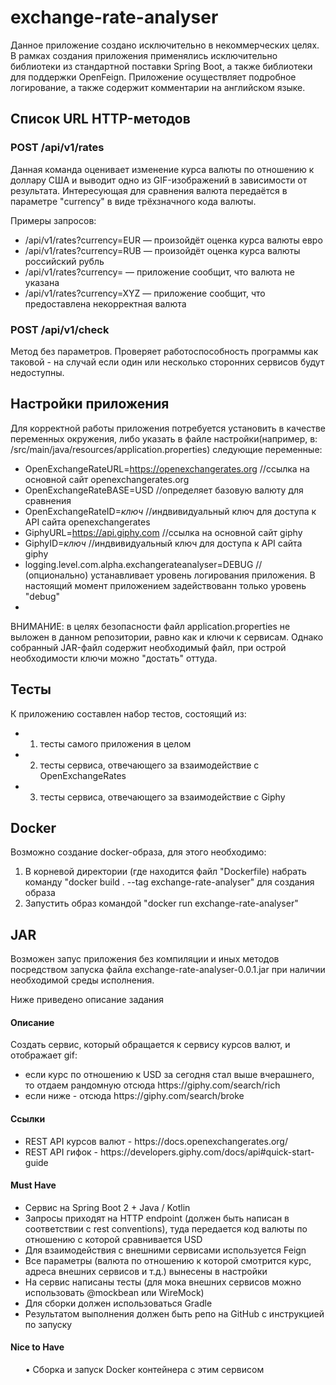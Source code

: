 # exchange-rate-analyser

Данное приложение создано исключительно в некоммерческих целях. 
В рамках создания приложения применялись исключительно библиотеки из стандартной поставки Spring Boot, а также библиотеки для поддержки OpenFeign.
Приложение осуществляет подробное логирование, а также содержит комментарии на английском языке.

## Список URL HTTP-методов

### POST /api/v1/rates

Данная команда оценивает изменение курса валюты по отношению к доллару США и выводит одно из GIF-изображений в зависимости от результата.
Интересующая для сравнения валюта передаётся в параметре "currency" в виде трёхзначного кода валюты.

Примеры запросов:
* /api/v1/rates?currency=EUR — произойдёт оценка курса валюты евро
* /api/v1/rates?currency=RUB — произойдёт оценка курса валюты российский рубль
* /api/v1/rates?currency= — приложение сообщит, что валюта не указана
* /api/v1/rates?currency=XYZ — приложение сообщит, что предоставлена некорректная валюта

### POST /api/v1/check

Метод без параметров. Проверяет работоспособность программы как таковой - на случай если один или несколько сторонних сервисов будут недоступны.

## Настройки приложения
Для корректной работы приложения потребуется установить в качестве переменных окружения, либо указать в файле настройки(например, в: /src/main/java/resources/application.properties) следующие переменные:
* OpenExchangeRateURL=https://openexchangerates.org //ссылка на основной сайт openexchangerates.org
* OpenExchangeRateBASE=USD //определяет базовую валюту для сравнения
* OpenExchangeRateID=*ключ* //индвивидуальный ключ для доступа к API сайта openexchangerates 
* GiphyURL=https://api.giphy.com //ссылка на основной сайт giphy
* GiphyID=*ключ* //индвивидуальный ключ для доступа к API сайта giphy
* logging.level.com.alpha.exchangerateanalyser=DEBUG // (опционально) устанавливает уровень логирования приложения. В настоящий момент приложением задействованн только уровень "debug"
* 
ВНИМАНИЕ: в целях безопасности файл application.properties не выложен в данном репозитории, равно как и ключи к сервисам. Однако собранный JAR-файл содержит необходимый файл, при острой необходимости ключи можно "достать" оттуда. 

## Тесты
К приложению составлен набор тестов, состоящий из:
* 1) тесты самого приложения в целом
* 2) тесты сервиса, отвечающего за взаимодействие с OpenExchangeRates
* 3) тесты сервиса, отвечающего за взаимодействие с Giphy

## Docker
Возможно создание docker-образа, для этого необходимо:
1. В корневой директории (где находится файл "Dockerfile) набрать команду "docker build . --tag exchange-rate-analyser" для создания образа
2. Запустить образ командой "docker run exchange-rate-analyser"

## JAR
Возможен запус приложения без компиляции и иных методов посредством запуска файла exchange-rate-analyser-0.0.1.jar при наличии необходимой среды исполнения.


Ниже приведено описание задания

#### Описание
Создать сервис, который обращается к сервису курсов валют, и отображает gif:
<ul>
<li> если курс по отношению к USD за сегодня стал выше вчерашнего, то отдаем рандомную отсюда https://giphy.com/search/rich
<li> если ниже - отсюда https://giphy.com/search/broke
</ul>

#### Ссылки
<ul>
<li> REST API курсов валют - https://docs.openexchangerates.org/
<li> REST API гифок - https://developers.giphy.com/docs/api#quick-start-guide
</ul>

#### Must Have
<ul>
<li> Сервис на Spring Boot 2 + Java / Kotlin
<li> Запросы приходят на HTTP endpoint (должен быть написан в соответствии с rest conventions), туда передается код валюты по отношению с которой сравнивается USD
<li> Для взаимодействия с внешними сервисами используется Feign 
<li> Все параметры (валюта по отношению к которой смотрится курс, адреса внешних сервисов и т.д.) вынесены в настройки
<li> На сервис написаны тесты (для мока внешних сервисов можно использовать @mockbean или WireMock)
<li> Для сборки должен использоваться Gradle
<li> Результатом выполнения должен быть репо на GitHub с инструкцией по запуску
</ul>

#### Nice to Have
<ul>
• Сборка и запуск Docker контейнера с этим сервисом
</ul>

